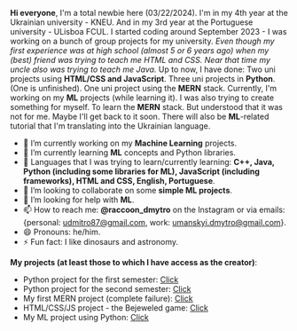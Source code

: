 **Hi everyone**, I'm a total newbie here (03/22/2024). 
I'm in my 4th year at the Ukrainian university - KNEU. And in my 3rd year at the Portuguese university - ULisboa FCUL. 
I started coding around September 2023 - I was working on a bunch of group projects for my university.
*Even though my first experience was at high school (almost 5 or 6 years ago) when my (best) friend was trying to teach me HTML and CSS. Near that time my uncle also was trying to teach me Java.*
Up to now, I have done:
Two uni projects using **HTML/CSS and JavaScript**. 
Three uni projects in **Python**. (One is unfinished).
One uni project using the **MERN** stack.
Currently, I'm working on my **ML** projects (while learning it).
I was also trying to create something for myself. To learn the **MERN** stack. But understood that it was not for me. Maybe I'll get back to it soon.
There will also be **ML**-related tutorial that I'm translating into the Ukrainian language.

- 🔭 I’m currently working on my **Machine Learning** projects.
- 🌱 I’m currently learning **ML** concepts and Python libraries.
- 🌱 Languages that I was trying to learn/currently learning: **C++, Java, Python (including some libraries for ML), JavaScript (including frameworks), HTML and CSS, English, Portuguese**. 
- 👯 I’m looking to collaborate on some **simple ML projects**.
- 🤔 I’m looking for help with **ML**.
- 📫 How to reach me: **@raccoon_dmytro** on the Instagram or via emails: {personal: udmitro87@gmail.com, work: umanskyi.dmytro@gmail.com}.
- 😄 Pronouns: he/him.
- ⚡ Fun fact: I like dinosaurs and astronomy.

**My projects (at least those to which I have access as the creator)**:
- Python project for the first semester: [Click](https://github.com/dmuman/Programming-1-project)
- Python project for the second semester: [Click](https://github.com/dmuman/Programming-2-project)
- My first MERN project (complete failure): [Click](https://github.com/dmuman/My-first-MERN-project)
- HTML/CSS/JS project - the Bejeweled game: [Click](https://github.com/dmuman/ITW-bejeweled-game)
- My ML project using Python: [Click](https://github.com/dmuman/My-first-ML-project)
